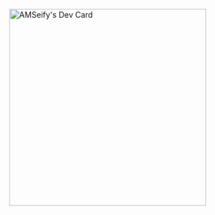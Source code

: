 <a href="https://app.daily.dev/amseify"><img src="https://api.daily.dev/devcards/v2/diZbLYYsUMkgYNcpePfIa.png?r=9e8&type=default" width="356" alt="AMSeify's Dev Card"/></a>
